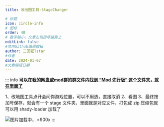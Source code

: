 ```yaml
---
title: 改地图工具-StageChanger

# 标题
icon: circle-info
# 图标
order: 40
# 数字越小，文章左侧排序越靠上
editLink: false
#禁用Github编辑按钮
author: 三回転Tstar
#作者
date: 2024-01-07
#文章编辑日期
---
```



::: info 
**[**可以在我的网盘或mod群的群文件内找到 “Mod 先行版” 这个文件夹，就在里面了**](/about/)**

1、改地图工具点开会问你游戏位置，可以不用选，直接取消
2、看图
3、最终按加号保存，就会有一个 stage 文件夹，里面就是对应文件，打包成 zip 压缩包就可以用 shady-loader 加载了 


![图片加载中... =900x](https://bu.dusays.com/2024/01/21/65acdf568cd57.webp "StageChanger使用方法")
:::
